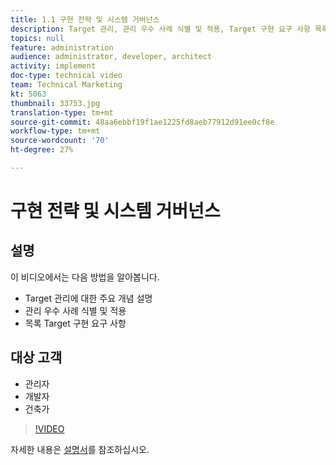 ```yaml
---
title: 1.1 구현 전략 및 시스템 거버넌스
description: Target 관리, 관리 우수 사례 식별 및 적용, Target 구현 요구 사항 목록 등 주요 개념 설명
topics: null
feature: administration
audience: administrator, developer, architect
activity: implement
doc-type: technical video
team: Technical Marketing
kt: 5063
thumbnail: 33753.jpg
translation-type: tm+mt
source-git-commit: 48aa6ebbf19f1ae1225fd8aeb77912d91ee0cf8e
workflow-type: tm+mt
source-wordcount: '70'
ht-degree: 27%

---
```



# 구현 전략 및 시스템 거버넌스

## 설명

이 비디오에서는 다음 방법을 알아봅니다.

* Target 관리에 대한 주요 개념 설명
* 관리 우수 사례 식별 및 적용
* 목록 Target 구현 요구 사항

## 대상 고객

* 관리자
* 개발자
* 건축가

>[!VIDEO](https://video.tv.adobe.com/v/33753/?quality=12)

자세한 내용은 [설명서](https://docs.adobe.com/content/help/en/target/using/administer/administrating-target.html)를 참조하십시오.
